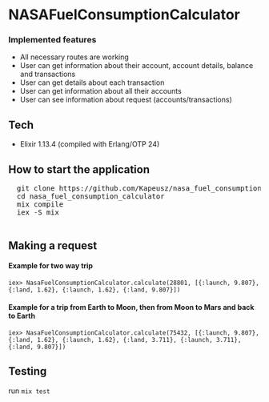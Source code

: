 # NASAFuelConsumptionCalculator


### Implemented features
 - All necessary routes are working
 - User can get information about their account, account details, balance and transactions
 - User can get details about each transaction
 - User can get information about all their accounts
 - User can see information about request (accounts/transactions)


## Tech
- Elixir 1.13.4 (compiled with Erlang/OTP 24)

## How to start the application

<pre>
  git clone https://github.com/Kapeusz/nasa_fuel_consumption_calculator.git
  cd nasa_fuel_consumption_calculator
  mix compile
  iex -S mix
 </pre>
  
  ## Making a request
  #### Example for two way trip
 ```iex> NasaFuelConsumptionCalculator.calculate(28801, [{:launch, 9.807}, {:land, 1.62}, {:launch, 1.62}, {:land, 9.807}])```
  
  #### Example for a trip from Earth to Moon, then from Moon to Mars and back to Earth
  ```iex> NasaFuelConsumptionCalculator.calculate(75432, [{:launch, 9.807}, {:land, 1.62}, {:launch, 1.62}, {:land, 3.711}, {:launch, 3.711}, {:land, 9.807}])```

   ## Testing
   
   run ```mix test```
   
   
